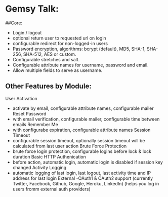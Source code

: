 # Gemsy Talk: 

##Core:
- Login / logout
- optional return user to requested url on login
- configurable redirect for non-logged-in users
- Password encryption, algorithms: bcrypt (default), MD5, SHA-1, SHA-256, SHA-512, AES or custom.
- Configurable stretches and salt.
- Configurable attribute names for username, password and email.
- Allow multiple fields to serve as username.

## Other Features by Module:
User Activation 
  - activate by email, configurable attribute names, configurable mailer
Reset Password 
  - with email verification, configurable mailer, configurable time between emails
Remember Me 
  - with configurabe expiration, configurable attribute names
Session Timeout
  - configurable session timeout, optionally session timeout will be calculated from last user action
Brute Force Protection
  - brute force login protection, configurable logins before lock & lock duration
Basic HTTP Authenication
  - before action, automatic login, automatic login is disabled if session key changed
Activity Logging
  - automatic logging of last login, last logout, last activity time and IP address for last login
External
  -OAuth1 & OAuth2 support (currently Twitter, Facebook, Github, Google, Heroku, LinkedIn)
  (helps you log in users fromm external auth providers)
 
